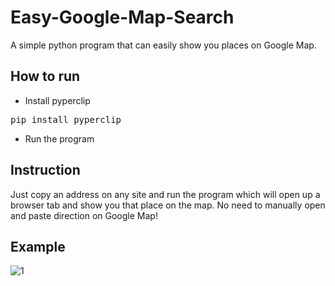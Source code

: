 # Easy-Google-Map-Search

A simple python program that can easily show you places on Google Map.

## How to run

- Install pyperclip
<pre>pip install pyperclip</pre>
- Run the program

## Instruction
Just copy an address on any site and run the program which will open up a browser tab and show you that place on the map. No need to manually open and paste direction on Google Map!

## Example
![1](https://user-images.githubusercontent.com/58964916/154998074-37f35ea4-e99c-4adf-b655-32ea269b3696.gif)